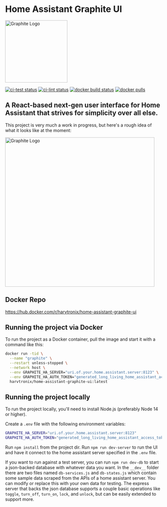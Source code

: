 # Home Assistant Graphite UI

<img
    src="https://user-images.githubusercontent.com/27390822/66890471-4eff0b80-efb4-11e9-8ea3-af56ef7c0d4a.png"
    alt="Graphite Logo"
    width="200">
    
[![ci-test status](https://github.com/Harvtronix/home-assistant-graphite-ui/workflows/ci-test/badge.svg)](https://github.com/Harvtronix/home-assistant-graphite-ui)
[![ci-lint status](https://github.com/Harvtronix/home-assistant-graphite-ui/workflows/ci-lint/badge.svg)](https://github.com/Harvtronix/home-assistant-graphite-ui)
[![docker build status](https://img.shields.io/docker/cloud/build/harvtronix/home-assistant-graphite-ui?label=build&logo=docker&logoColor=ccccdd)](https://hub.docker.com/r/harvtronix/home-assistant-graphite-ui)
[![docker pulls](https://img.shields.io/docker/pulls/harvtronix/home-assistant-graphite-ui?label=pulls&logo=docker&logoColor=ccccdd)](https://hub.docker.com/r/harvtronix/home-assistant-graphite-ui)

## A React-based next-gen user interface for Home Assistant that strives for simplicity over all else.

This project is very much a work in progress, but here's a rough idea of what it looks like at the
moment:

<img
    src="https://user-images.githubusercontent.com/27390822/66890527-735ae800-efb4-11e9-88a7-0b79a9a78647.jpg"
    alt="Graphite Logo"
    width="480">

## Docker Repo
https://hub.docker.com/r/harvtronix/home-assistant-graphite-ui


## Running the project via Docker

To run the project as a Docker container, pull the image and start it with a command like this:

```bash
docker run -tid \
  --name "graphite" \
  --restart unless-stopped \
  --network host \
  --env GRAPHITE_HA_SERVER="uri.of.your.home.assistant.server:8123" \
  --env GRAPHITE_HA_AUTH_TOKEN="generated_long_living_home_assistant_access_token" \
  harvtronix/home-assistant-graphite-ui:latest
```


## Running the project locally

To run the project locally, you'll need to install Node.js (preferably Node 14 or higher).

Create a `.env` file with the following environment variables:
```bash
GRAPHITE_HA_SERVER="uri.of.your.home.assistant.server:8123"
GRAPHITE_HA_AUTH_TOKEN="generated_long_living_home_assistant_access_token"
```

Run `npm install` from the project dir.
Run `npm run dev-server` to run the UI and have it connect to the home assistant server specified in the `.env` file.

If you want to run against a test server, you can run `npm run dev-db` to start a json-backed database with whatever data you want. In the `__dev__` folder there are two files named `db-services.js` and `db-states.js` which contain some sample data scraped from the APIs of a home assistant server. You can modify or replace this with your own data for testing. The express server that backs the json database supports a couple basic operations like `toggle`, `turn_off`, `turn_on`, `lock`, and `unlock`, but can be easily extended to support more.
